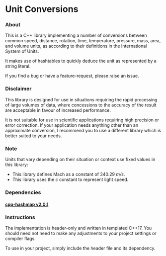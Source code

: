 # Unit Conversions

### About

This is a C++ library implementing a number of conversions between common speed, distance, rotation, time, temperature, pressure, mass, area, and volume units, as according to their definitions in the International System of Units.

It makes use of hashtables to quickly deduce the unit as represented by a string literal.

If you find a bug or have a feature-request, please raise an issue.

### Disclaimer

This library is designed for use in situations requiring the rapid processing of large volumes of data, where concessions to the accuracy of the result are acceptable in favour of increased performance.

It is not suitable for use in scientific applications requiring high precision or error correction. If your application needs anything other than an approximate conversion, I recommend you to use a different library which is better suited to your needs.

### Note

Units that vary depending on their situation or context use fixed values in this library:

- This library defines Mach as a constant of 340.29 *m/s*.
- This library uses the *c* constant to represent light speed. 

### Dependencies

#### [cpp-hashmap v2.0.1](https://github.com/wolgemoth/cpp-hashmap)

### Instructions

The implementation is header-only and written in templated C++17. You should need not need to make any adjustments to your project settings or compiler flags.

To use in your project, simply include the header file and its dependency.